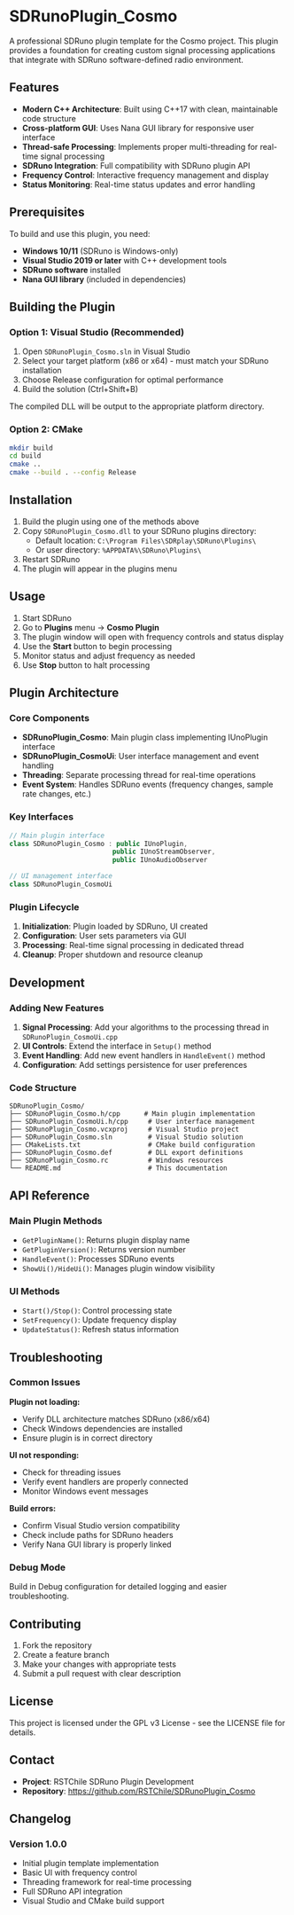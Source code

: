 # SDRunoPlugin_Cosmo

A professional SDRuno plugin template for the Cosmo project. This plugin provides a foundation for creating custom signal processing applications that integrate with SDRuno software-defined radio environment.

## Features

- **Modern C++ Architecture**: Built using C++17 with clean, maintainable code structure
- **Cross-platform GUI**: Uses Nana GUI library for responsive user interface
- **Thread-safe Processing**: Implements proper multi-threading for real-time signal processing
- **SDRuno Integration**: Full compatibility with SDRuno plugin API
- **Frequency Control**: Interactive frequency management and display
- **Status Monitoring**: Real-time status updates and error handling

## Prerequisites

To build and use this plugin, you need:

- **Windows 10/11** (SDRuno is Windows-only)
- **Visual Studio 2019 or later** with C++ development tools
- **SDRuno software** installed
- **Nana GUI library** (included in dependencies)

## Building the Plugin

### Option 1: Visual Studio (Recommended)

1. Open `SDRunoPlugin_Cosmo.sln` in Visual Studio
2. Select your target platform (x86 or x64) - must match your SDRuno installation
3. Choose Release configuration for optimal performance
4. Build the solution (Ctrl+Shift+B)

The compiled DLL will be output to the appropriate platform directory.

### Option 2: CMake

```bash
mkdir build
cd build
cmake ..
cmake --build . --config Release
```

## Installation

1. Build the plugin using one of the methods above
2. Copy `SDRunoPlugin_Cosmo.dll` to your SDRuno plugins directory:
   - Default location: `C:\Program Files\SDRplay\SDRuno\Plugins\`
   - Or user directory: `%APPDATA%\SDRuno\Plugins\`
3. Restart SDRuno
4. The plugin will appear in the plugins menu

## Usage

1. Start SDRuno
2. Go to **Plugins** menu → **Cosmo Plugin**
3. The plugin window will open with frequency controls and status display
4. Use the **Start** button to begin processing
5. Monitor status and adjust frequency as needed
6. Use **Stop** button to halt processing

## Plugin Architecture

### Core Components

- **SDRunoPlugin_Cosmo**: Main plugin class implementing IUnoPlugin interface
- **SDRunoPlugin_CosmoUi**: User interface management and event handling
- **Threading**: Separate processing thread for real-time operations
- **Event System**: Handles SDRuno events (frequency changes, sample rate changes, etc.)

### Key Interfaces

```cpp
// Main plugin interface
class SDRunoPlugin_Cosmo : public IUnoPlugin, 
                          public IUnoStreamObserver, 
                          public IUnoAudioObserver

// UI management interface  
class SDRunoPlugin_CosmoUi
```

### Plugin Lifecycle

1. **Initialization**: Plugin loaded by SDRuno, UI created
2. **Configuration**: User sets parameters via GUI
3. **Processing**: Real-time signal processing in dedicated thread
4. **Cleanup**: Proper shutdown and resource cleanup

## Development

### Adding New Features

1. **Signal Processing**: Add your algorithms to the processing thread in `SDRunoPlugin_CosmoUi.cpp`
2. **UI Controls**: Extend the interface in `Setup()` method
3. **Event Handling**: Add new event handlers in `HandleEvent()` method
4. **Configuration**: Add settings persistence for user preferences

### Code Structure

```
SDRunoPlugin_Cosmo/
├── SDRunoPlugin_Cosmo.h/cpp      # Main plugin implementation
├── SDRunoPlugin_CosmoUi.h/cpp     # User interface management
├── SDRunoPlugin_Cosmo.vcxproj     # Visual Studio project
├── SDRunoPlugin_Cosmo.sln         # Visual Studio solution
├── CMakeLists.txt                 # CMake build configuration
├── SDRunoPlugin_Cosmo.def         # DLL export definitions
├── SDRunoPlugin_Cosmo.rc          # Windows resources
└── README.md                      # This documentation
```

## API Reference

### Main Plugin Methods

- `GetPluginName()`: Returns plugin display name
- `GetPluginVersion()`: Returns version number
- `HandleEvent()`: Processes SDRuno events
- `ShowUi()/HideUi()`: Manages plugin window visibility

### UI Methods

- `Start()/Stop()`: Control processing state
- `SetFrequency()`: Update frequency display
- `UpdateStatus()`: Refresh status information

## Troubleshooting

### Common Issues

**Plugin not loading:**
- Verify DLL architecture matches SDRuno (x86/x64)
- Check Windows dependencies are installed
- Ensure plugin is in correct directory

**UI not responding:**
- Check for threading issues
- Verify event handlers are properly connected
- Monitor Windows event messages

**Build errors:**
- Confirm Visual Studio version compatibility
- Check include paths for SDRuno headers
- Verify Nana GUI library is properly linked

### Debug Mode

Build in Debug configuration for detailed logging and easier troubleshooting.

## Contributing

1. Fork the repository
2. Create a feature branch
3. Make your changes with appropriate tests
4. Submit a pull request with clear description

## License

This project is licensed under the GPL v3 License - see the LICENSE file for details.

## Contact

- **Project**: RSTChile SDRuno Plugin Development
- **Repository**: https://github.com/RSTChile/SDRunoPlugin_Cosmo

## Changelog

### Version 1.0.0
- Initial plugin template implementation
- Basic UI with frequency control
- Threading framework for real-time processing
- Full SDRuno API integration
- Visual Studio and CMake build support